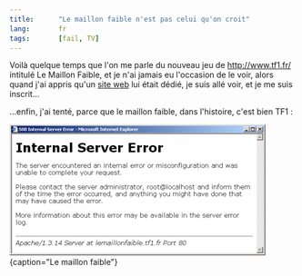 ```yaml
---
title:      "Le maillon faible n'est pas celui qu'on croit"
lang:       fr
tags:       [fail, TV]
---
```


Voilà quelque temps que l'on me parle du nouveau jeu de <http://www.tf1.fr/> intitulé Le Maillon Faible, et je n'ai jamais eu l'occasion de le voir, alors quand j'ai appris qu'un [site web](http://lemaillonfaible.tf1.fr/) lui était dédié, je suis allé voir, et je me suis inscrit…

…enfin, j'ai tenté, parce que le maillon faible, dans l'histoire, c'est bien TF1 :

![](le-maillon-faible.png){caption="Le maillon faible"}
